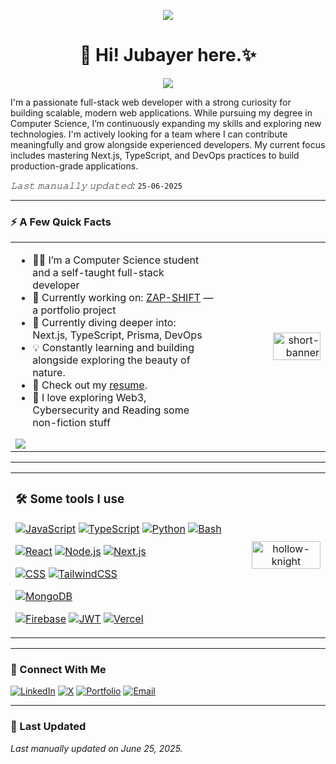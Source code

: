 <!-- <p align="center">
  <img src="https://github-readme-stats.vercel.app/api?username=jubayers-r&show_icons=true&show=reviews,prs_merged,prs_merged_percentage&theme=dark" />
</p> -->

<!-- Banner -->
<p align="center">
  <img src="https://i.ibb.co/jvLm7vCX/puzzle.jpg" />
</p>

<!-- Introduction -->
<h1 align="center">👋 Hi! <b>Jubayer</b> here.✨</h1>

<p align="center">
  <img src="https://readme-typing-svg.herokuapp.com?font=ROBOT&duration=2500&size=20&color=39FF14&background=000000&center=true&vCenter=true&width=490&lines=%3E+A+Full+Stack+Developer.">
</p>

<p>I'm a passionate full-stack web developer with a strong curiosity for building scalable, modern web applications. While pursuing my degree in Computer Science, I’m continuously expanding my skills and exploring new technologies. I'm actively looking for a team where I can contribute meaningfully and grow alongside experienced developers. My current focus includes mastering Next.js, TypeScript, and DevOps practices to build production-grade applications.</p>

*𝙻𝚊𝚜𝚝 𝚖𝚊𝚗𝚞𝚊𝚕𝚕𝚢 𝚞𝚙𝚍𝚊𝚝𝚎𝚍:* `25-06-2025` <!-- TODO: automate this -->

---

### ⚡️ A Few Quick Facts

 <table> <tr> <td width="66%">
 <ul>
<li>🧑‍🎓 I’m a Computer Science student and a self-taught full-stack developer</li>

<li>🚧 Currently working on: <a href="#">ZAP-SHIFT</a> — a portfolio project</li>

<li>🌱 Currently diving deeper into: Next.js, TypeScript, Prisma, DevOps</li>

<li>💡 Constantly learning and building alongside exploring the beauty of nature.</li>

<li>📙 Check out my <a href="#">resume</a>.</li>

<li>💭 I love exploring Web3, Cybersecurity and Reading some non-fiction stuff</li>

</ul>
<!-- remove stats asap assignment finishes -->
<img src="https://github-readme-stats.vercel.app/api?username=jubayers-r&show_icons=true&show=reviews,prs_merged,prs_merged_percentage&theme=dark" />

</td>
<td width="34%" align="right">
    <img src="https://i.ibb.co/CKJP0gYw/short-banner.gif" alt="short-banner" width="70%"/>
  </td> </tr> </table>

---

<table>
<tr>

  <!-- Left: Badges (3/4 width) -->
  <td width="75%">

### 🛠️ Some tools I use

[![JavaScript](https://img.shields.io/badge/-JavaScript-black?style=flat&logo=javascript)](https://github.com/jubayers-r)
[![TypeScript](https://img.shields.io/badge/-TypeScript-white?style=flat&logo=typescript)](https://github.com/jubayers-r)
[![Python](https://img.shields.io/badge/Python-3776AB?logo=python&logoColor=fff)](https://github.com/jubayers-r)
[![Bash](https://img.shields.io/badge/Bash-4EAA25?logo=gnubash&logoColor=fff)](https://github.com/jubayers-r)

[![React](https://img.shields.io/badge/-React-black?style=flat&logo=react)](https://github.com/jubayers-r)
[![Node.js](https://img.shields.io/badge/-Nodejs-green?style=flat&logo=Node.js)](https://github.com/jubayers-r)
[![Next.js](https://img.shields.io/badge/Next.js-black?logo=next.js&logoColor=white)](https://github.com/jubayers-r)

[![CSS](https://img.shields.io/badge/CSS-639?logo=css&logoColor=fff)](https://github.com/jubayers-r)
[![TailwindCSS](https://img.shields.io/badge/Tailwind%20CSS-%2338B2AC.svg?logo=tailwind-css&logoColor=white)](https://github.com/jubayers-r)

[![MongoDB](https://img.shields.io/badge/MongoDB-%234ea94b.svg?logo=mongodb&logoColor=white)](https://github.com/jubayers-r)

<!-- [![MySQL](https://img.shields.io/badge/-MySQL-black?style=flat&logo=mysql)](https://github.com/jubayers-r)
[![Prisma](https://img.shields.io/badge/Prisma-2D3748?logo=prisma&logoColor=white)](https://github.com/jubayers-r)
[![Drizzle](https://img.shields.io/badge/Drizzle-C5F74F?logo=drizzle&logoColor=000)](https://github.com/jubayers-r) -->

[![Firebase](https://img.shields.io/badge/Firebase-FFCA28?style=flat&logo=Firebase&logoColor=red)](https://github.com/jubayers-r)
[![JWT](https://img.shields.io/badge/JWT-black?style=plastic&logo=JSON%20web%20tokens)](https://github.com/jubayers-r)
[![Vercel](https://img.shields.io/badge/Vercel-%23000000.svg?logo=vercel&logoColor=white)](https://github.com/jubayers-r)

  </td>

   <!-- Right: GIF (1/4 width) -->
  <td width="25%" align="center">
    <img src="https://i.ibb.co/whC07dxt/hollor-knight3.gif" alt="hollow-knight" width="100%" />
  </td>
</tr>
</table>

<!-- <p align="center">
  <img src="https://raw.githubusercontent.com/jubayers-r/github-stats-transparent/output/generated/languages.svg" />
</p> -->

---

### 🔗 Connect With Me

[![LinkedIn](https://img.shields.io/badge/-LinkedIn-blue?style=flat&logo=linkedin&logoColor=white)](https://linkedin.com/in/jubayersh)
[![X](https://img.shields.io/badge/-X-black?style=flat&logo=twitter&logoColor=white)](https://x.com/jubayersh)
[![Portfolio](https://img.shields.io/badge/-Portfolio-orange?style=flat&logo=internet-explorer&logoColor=white)](#)
[![Email](https://img.shields.io/badge/-Email-red?style=flat&logo=gmail&logoColor=white)](mailto:jubayer.shikder.007@gmail.com)

---

### 📅 Last Updated

_Last manually updated on June 25, 2025._
